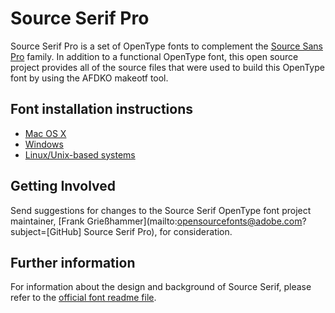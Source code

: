 # Source Serif Pro

Source Serif Pro is a set of OpenType fonts to complement the [Source Sans Pro](https://github.com/adobe-fonts/source-sans-pro) family.
In addition to a functional OpenType font, this open source project provides all of the source files that were used to build this OpenType font by using the AFDKO makeotf tool.

## Font installation instructions

* [Mac OS X](http://support.apple.com/kb/HT2509)
* [Windows](http://windows.microsoft.com/en-us/windows-vista/install-or-uninstall-fonts)
* [Linux/Unix-based systems](https://github.com/adobe-fonts/source-code-pro/issues/17#issuecomment-8967116)

## Getting Involved

Send suggestions for changes to the Source Serif OpenType font project maintainer, [Frank Grießhammer](mailto:opensourcefonts@adobe.com?subject=[GitHub] Source Serif Pro), for consideration.

## Further information

For information about the design and background of Source Serif, please refer to the [official font readme file](http://www.adobe.com/products/type/font-information/source-serif-pro-readme.html).
